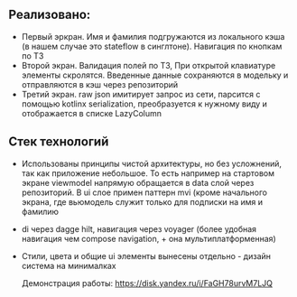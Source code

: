 
## Реализовано:
- Первый эркран. Имя и фамилия подгружаются из локального кэша (в нашем случае это stateflow в синглтоне). Навигация по кнопкам по ТЗ
- Второй экран. Валидация полей по ТЗ, При открытой клавиатуре элементы скролятся. Введенные данные сохраняются в модельку и отправляются в кэш через репозиторий
- Третий экран. raw json имитирует запрос из сети, парсится с помощью kotlinx serialization, преобразуется к нужному виду и отображается в списке LazyColumn

## Стек технологий
- Использованы принципы чистой архитектуры, но без усложнений, так как приложение небольшое. То есть например на стартовом экране viewmodel напрямую обращается в data слой через репозиторий. В ui слое примен паттерн mvi (кроме начального экрана, где вьюмодель служит только для подписки на имя и фамилию
- di через dagge hilt, навигация через voyager (более удобная навигация чем compose navigation, + она мультиплатформенная)
- Стили, цвета и общие ui элементы вынесены отдельно - дизайн система на минималках

  Демонстрация работы: https://disk.yandex.ru/i/FaGH78urvM7LJQ
  
